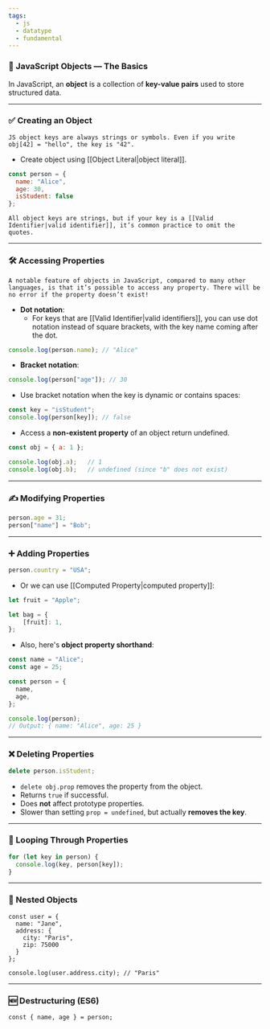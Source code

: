 ```yaml
---
tags:
  - js
  - datatype
  - fundamental
---
```


### **🧱 JavaScript Objects — The Basics**

In JavaScript, an **object** is a collection of **key-value pairs** used to store structured data.

---

### **✅ Creating an Object**
```ad-important
JS object keys are always strings or symbols. Even if you write obj[42] = "hello", the key is "42".
```

- Create object using [[Object Literal|object literal]].

```js
const person = {
  name: "Alice",
  age: 30,
  isStudent: false
};
```

```ad-note
All object keys are strings, but if your key is a [[Valid Identifier|valid identifier]], it’s common practice to omit the quotes.
```

---

### **🛠 Accessing Properties**

```ad-warning
A notable feature of objects in JavaScript, compared to many other languages, is that it’s possible to access any property. There will be no error if the property doesn’t exist!
```

- **Dot notation**:
    - For keys that are [[Valid Identifier|valid identifiers]], you can use dot notation instead of square brackets, with the key name coming after the dot.

```js
console.log(person.name); // "Alice"
```

- **Bracket notation**:
    

```js
console.log(person["age"]); // 30
```

- Use bracket notation when the key is dynamic or contains spaces:
    

```js
const key = "isStudent";
console.log(person[key]); // false
```

 - Access a **non-existent property** of an object return undefined.
    

```js
const obj = { a: 1 };

console.log(obj.a);   // 1
console.log(obj.b);   // undefined (since "b" does not exist)
```

---

### **✍️ Modifying Properties**

```js
person.age = 31;
person["name"] = "Bob";
```

---

### **➕ Adding Properties**

```js
person.country = "USA";
```

- Or we can use [[Computed Property|computed property]]:

```js
let fruit = "Apple";

let bag = {
	[fruit]: 1,
};
```

- Also, here's **object property shorthand**:

```js
const name = "Alice";
const age = 25;

const person = {
  name,
  age,
};

console.log(person);
// Output: { name: "Alice", age: 25 }
```

---

### **❌ Deleting Properties**

```js
delete person.isStudent;
```

- `delete obj.prop` removes the property from the object.
- Returns `true` if successful.
- Does **not** affect prototype properties.
- Slower than setting `prop = undefined`, but actually **removes the key**.

---

### **🔁 Looping Through Properties**

```js
for (let key in person) {
  console.log(key, person[key]);
}
```

---


### **🧬 Nested Objects**

```
const user = {
  name: "Jane",
  address: {
    city: "Paris",
    zip: 75000
  }
};

console.log(user.address.city); // "Paris"
```

---

### **🆕 Destructuring (ES6)**

```
const { name, age } = person;
```